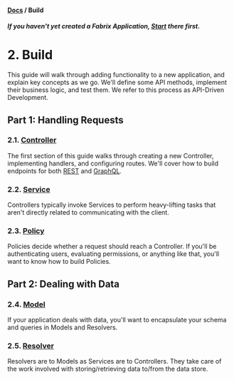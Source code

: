 #### [Docs](../index.md) / Build

##### *If you haven't yet created a Fabrix Application, [**Start**](../start.md) there first.*

# 2. Build

This guide will walk through adding functionality to a new application, and explain key concepts as we go. We'll define some API methods, implement their business logic, and test them. We refer to this process as API-Driven Development.

## Part 1: Handling Requests

### 2.1. [Controller](./controller.md)

The first section of this guide walks through creating a new Controller, implementing handlers, and configuring routes. We'll cover how to build endpoints for both [REST](https://en.wikipedia.org/wiki/Representational_state_transfer) and [GraphQL](http://www.graphql.com/).

### 2.2. [Service](./service.md)

Controllers typically invoke Services to perform heavy-lifting tasks that aren't directly related to communicating with the client.

### 2.3. [Policy](./policy.md)

Policies decide whether a request should reach a Controller. If you'll be authenticating users, evaluating permissions, or anything like that, you'll want to know how to build Policies.

## Part 2: Dealing with Data

### 2.4. [Model](./model.md)

If your application deals with data, you'll want to encapsulate your schema and queries in Models and Resolvers.

### 2.5. [Resolver](./resolver.md)

Resolvers are to Models as Services are to Controllers. They take care of the work involved with storing/retrieving data to/from the data store.
